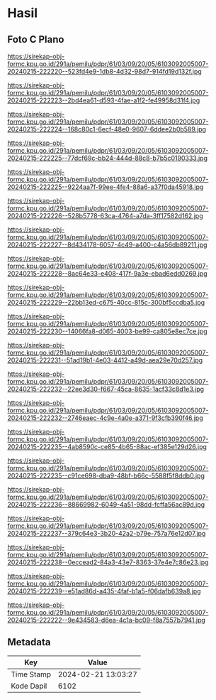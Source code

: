 # Hasil

## Foto C Plano

https://sirekap-obj-formc.kpu.go.id/291a/pemilu/pdpr/61/03/09/20/05/6103092005007-20240215-222220--523fd4e9-1db8-4d32-98d7-914fd19d132f.jpg

https://sirekap-obj-formc.kpu.go.id/291a/pemilu/pdpr/61/03/09/20/05/6103092005007-20240215-222223--2bd4ea61-d593-4fae-a1f2-fe49958d31f4.jpg

https://sirekap-obj-formc.kpu.go.id/291a/pemilu/pdpr/61/03/09/20/05/6103092005007-20240215-222224--168c80c1-6ecf-48e0-9607-6ddee2b0b589.jpg

https://sirekap-obj-formc.kpu.go.id/291a/pemilu/pdpr/61/03/09/20/05/6103092005007-20240215-222225--77dcf69c-bb24-444d-88c8-b7b5c0190333.jpg

https://sirekap-obj-formc.kpu.go.id/291a/pemilu/pdpr/61/03/09/20/05/6103092005007-20240215-222225--9224aa7f-99ee-4fe4-88a6-a37f0da45918.jpg

https://sirekap-obj-formc.kpu.go.id/291a/pemilu/pdpr/61/03/09/20/05/6103092005007-20240215-222226--528b5778-63ca-4764-a7da-3ff17582d162.jpg

https://sirekap-obj-formc.kpu.go.id/291a/pemilu/pdpr/61/03/09/20/05/6103092005007-20240215-222227--8d434178-6057-4c49-a400-c4a56db89211.jpg

https://sirekap-obj-formc.kpu.go.id/291a/pemilu/pdpr/61/03/09/20/05/6103092005007-20240215-222228--8ac64e33-e408-417f-9a3e-ebad6edd0269.jpg

https://sirekap-obj-formc.kpu.go.id/291a/pemilu/pdpr/61/03/09/20/05/6103092005007-20240215-222229--22bb13ed-c675-40cc-815c-300bf5ccdba5.jpg

https://sirekap-obj-formc.kpu.go.id/291a/pemilu/pdpr/61/03/09/20/05/6103092005007-20240215-222230--14066fa8-d065-4003-be99-ca805e8ec7ce.jpg

https://sirekap-obj-formc.kpu.go.id/291a/pemilu/pdpr/61/03/09/20/05/6103092005007-20240215-222231--51ad19b1-4e03-4412-a49d-aea29e70d257.jpg

https://sirekap-obj-formc.kpu.go.id/291a/pemilu/pdpr/61/03/09/20/05/6103092005007-20240215-222232--22ee3d30-f667-45ca-8635-1acf33c8d1e3.jpg

https://sirekap-obj-formc.kpu.go.id/291a/pemilu/pdpr/61/03/09/20/05/6103092005007-20240215-222232--2746eaec-4c9e-4a0e-a371-9f3cfb390f46.jpg

https://sirekap-obj-formc.kpu.go.id/291a/pemilu/pdpr/61/03/09/20/05/6103092005007-20240215-222235--4ab8590c-ce85-4b65-88ac-ef385e129d26.jpg

https://sirekap-obj-formc.kpu.go.id/291a/pemilu/pdpr/61/03/09/20/05/6103092005007-20240215-222235--c91ce698-dba9-48bf-b66c-5588f5f8ddb0.jpg

https://sirekap-obj-formc.kpu.go.id/291a/pemilu/pdpr/61/03/09/20/05/6103092005007-20240215-222236--88669982-6049-4a51-98dd-fcffa56ac89d.jpg

https://sirekap-obj-formc.kpu.go.id/291a/pemilu/pdpr/61/03/09/20/05/6103092005007-20240215-222237--379c64e3-3b20-42a2-b79e-757a76e12d07.jpg

https://sirekap-obj-formc.kpu.go.id/291a/pemilu/pdpr/61/03/09/20/05/6103092005007-20240215-222238--0eccead2-84a3-43e7-8363-37e4e7c86e23.jpg

https://sirekap-obj-formc.kpu.go.id/291a/pemilu/pdpr/61/03/09/20/05/6103092005007-20240215-222239--e51ad86d-a435-4faf-b1a5-f06dafb639a8.jpg

https://sirekap-obj-formc.kpu.go.id/291a/pemilu/pdpr/61/03/09/20/05/6103092005007-20240215-222222--9e434583-d6ea-4c1a-bc09-f8a7557b7941.jpg


## Metadata

| Key        | Value               |
| ---------- | ------------------- |
| Time Stamp | 2024-02-21 13:03:27 |
| Kode Dapil | 6102                |




